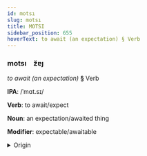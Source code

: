 ```yaml
---
id: motsı
slug: motsı
title: MOTSI
sidebar_position: 655
hoverText: to await (an expectation) § Verb
---
```


### motsı&emsp;<span kind="abugida">ƶ̆ɐȷ</span>

*to await (an expectation)* **§** Verb

**IPA**: /ˈmɑt.sɪ/

**Verb**: to await/expect

**Noun**: an expectation/awaited thing

**Modifier**: expectable/awaitable

<details>
    <summary>Origin</summary>
    Japanese ま​つ matsu [ma̠t͡sɨᵝ]<br/>
    <em>Japonic Language Family</em>
</details>